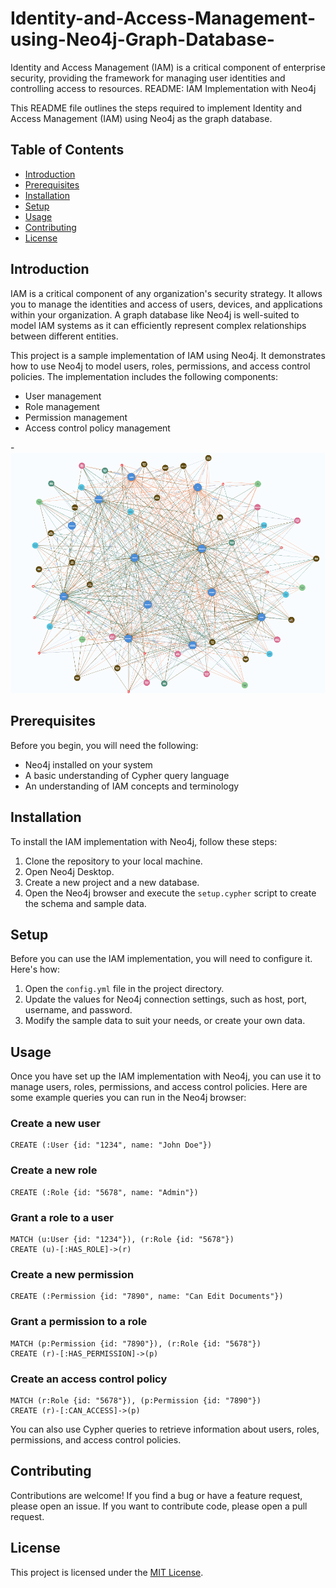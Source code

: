 # Identity-and-Access-Management-using-Neo4j-Graph-Database-
Identity and Access Management (IAM) is a critical component of enterprise security, providing the framework for managing user identities and controlling access to resources. 
README: IAM Implementation with Neo4j

This README file outlines the steps required to implement Identity and Access Management (IAM) using Neo4j as the graph database.

## Table of Contents

- [Introduction](#introduction)
- [Prerequisites](#prerequisites)
- [Installation](#installation)
- [Setup](#setup)
- [Usage](#usage)
- [Contributing](#contributing)
- [License](#license)

## Introduction

IAM is a critical component of any organization's security strategy. It allows you to manage the identities and access of users, devices, and applications within your organization. A graph database like Neo4j is well-suited to model IAM systems as it can efficiently represent complex relationships between different entities.

This project is a sample implementation of IAM using Neo4j. It demonstrates how to use Neo4j to model users, roles, permissions, and access control policies. The implementation includes the following components:

- User management
- Role management
- Permission management
- Access control policy management

-![Alt Text](SS01.PNG)

## Prerequisites

Before you begin, you will need the following:

- Neo4j installed on your system
- A basic understanding of Cypher query language
- An understanding of IAM concepts and terminology

## Installation

To install the IAM implementation with Neo4j, follow these steps:

1. Clone the repository to your local machine.
2. Open Neo4j Desktop.
3. Create a new project and a new database.
4. Open the Neo4j browser and execute the `setup.cypher` script to create the schema and sample data.

## Setup

Before you can use the IAM implementation, you will need to configure it. Here's how:

1. Open the `config.yml` file in the project directory.
2. Update the values for Neo4j connection settings, such as host, port, username, and password.
3. Modify the sample data to suit your needs, or create your own data.

## Usage

Once you have set up the IAM implementation with Neo4j, you can use it to manage users, roles, permissions, and access control policies. Here are some example queries you can run in the Neo4j browser:

### Create a new user

```
CREATE (:User {id: "1234", name: "John Doe"})
```

### Create a new role

```
CREATE (:Role {id: "5678", name: "Admin"})
```

### Grant a role to a user

```
MATCH (u:User {id: "1234"}), (r:Role {id: "5678"})
CREATE (u)-[:HAS_ROLE]->(r)
```

### Create a new permission

```
CREATE (:Permission {id: "7890", name: "Can Edit Documents"})
```

### Grant a permission to a role

```
MATCH (p:Permission {id: "7890"}), (r:Role {id: "5678"})
CREATE (r)-[:HAS_PERMISSION]->(p)
```

### Create an access control policy

```
MATCH (r:Role {id: "5678"}), (p:Permission {id: "7890"})
CREATE (r)-[:CAN_ACCESS]->(p)
```

You can also use Cypher queries to retrieve information about users, roles, permissions, and access control policies.

## Contributing

Contributions are welcome! If you find a bug or have a feature request, please open an issue. If you want to contribute code, please open a pull request.

## License

This project is licensed under the [MIT License](LICENSE).
